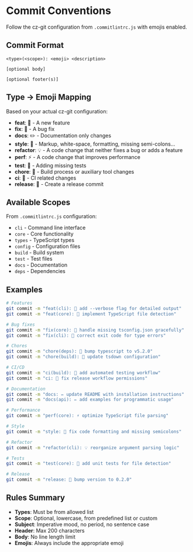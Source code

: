 # Commit Conventions

Follow the cz-git configuration from `.commitlintrc.js` with emojis enabled.

## Commit Format

```text
<type>(<scope>): <emoji> <description>

[optional body]

[optional footer(s)]
```

## Type → Emoji Mapping

Based on your actual cz-git configuration:

- **feat**: 🎸 - A new feature
- **fix**: 🐛 - A bug fix
- **docs**: ✏️ - Documentation only changes
- **style**: 💄 - Markup, white-space, formatting, missing semi-colons...
- **refactor**: 💡 - A code change that neither fixes a bug or adds a feature
- **perf**: ⚡️ - A code change that improves performance
- **test**: 💍 - Adding missing tests
- **chore**: 🤖 - Build process or auxiliary tool changes
- **ci**: 🎡 - CI related changes
- **release**: 🏹 - Create a release commit

## Available Scopes

From `.commitlintrc.js` configuration:

- `cli` - Command line interface
- `core` - Core functionality
- `types` - TypeScript types
- `config` - Configuration files
- `build` - Build system
- `test` - Test files
- `docs` - Documentation
- `deps` - Dependencies

## Examples

```bash
# Features
git commit -m "feat(cli): 🎸 add --verbose flag for detailed output"
git commit -m "feat(core): 🎸 implement TypeScript file detection"

# Bug fixes
git commit -m "fix(core): 🐛 handle missing tsconfig.json gracefully"
git commit -m "fix(cli): 🐛 correct exit code for type errors"

# Chores
git commit -m "chore(deps): 🤖 bump typescript to v5.2.0"
git commit -m "chore(build): 🤖 update tsdown configuration"

# CI/CD
git commit -m "ci(build): 🎡 add automated testing workflow"
git commit -m "ci: 🎡 fix release workflow permissions"

# Documentation
git commit -m "docs: ✏️ update README with installation instructions"
git commit -m "docs(api): ✏️ add examples for programmatic usage"

# Performance
git commit -m "perf(core): ⚡️ optimize TypeScript file parsing"

# Style
git commit -m "style: 💄 fix code formatting and missing semicolons"

# Refactor
git commit -m "refactor(cli): 💡 reorganize argument parsing logic"

# Tests
git commit -m "test(core): 💍 add unit tests for file detection"

# Release
git commit -m "release: 🏹 bump version to 0.2.0"
```

## Rules Summary

- **Types**: Must be from allowed list
- **Scope**: Optional, lowercase, from predefined list or custom
- **Subject**: Imperative mood, no period, no sentence case
- **Header**: Max 200 characters
- **Body**: No line length limit
- **Emojis**: Always include the appropriate emoji
